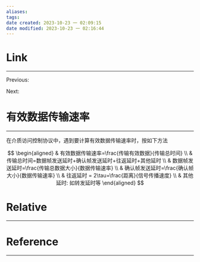 ```yaml
---
aliases: 
tags: 
date created: 2023-10-23 一 02:09:15
date modified: 2023-10-23 一 02:16:44
---
```


# Link
---
Previous: 

Next: 

# 有效数据传输速率
---
在介质访问控制协议中，遇到要计算有效数据传输速率时，按如下方法

$$
\begin{aligned}
& 有效数据传输速率=\frac{传输有效数据}{传输总时间} \\
& 传输总时间=数据帧发送延时+确认帧发送延时+往返延时+其他延时 \\
& 数据帧发送延时=\frac{传输总数据大小}{数据传输速率} \\
& 确认帧发送延时=\frac{确认帧大小}{数据传输速率} \\
& 往返延时 = 2\tau=\frac{距离}{信号传播速度} \\
& 其他延时: 如转发延时等
\end{aligned}
$$

# Relative
---


# Reference
---

